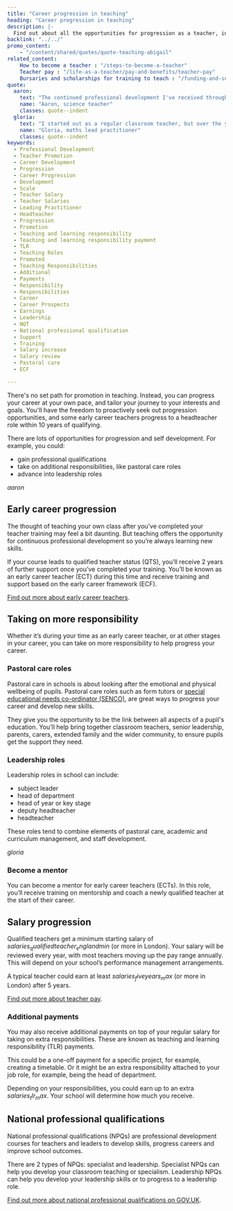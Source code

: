 ```yaml
---
title: "Career progression in teaching"
heading: "Career progression in teaching"
description: |-
  Find out about all the opportunities for progression as a teacher, including early career support, salary progression, and professional qualifications.
backlink: "../../"
promo_content:
    - "/content/shared/quotes/quote-teaching-abigail"
related_content:
    How to become a teacher : "/steps-to-become-a-teacher"
    Teacher pay : "/life-as-a-teacher/pay-and-benefits/teacher-pay"
    Bursaries and scholarships for training to teach : "/funding-and-support/scholarships-and-bursaries"
quote:
  aaron:
    text: "The continued professional development I've received throughout my career so far has shaped me."
    name: "Aaron, science teacher"
    classes: quote--indent
  gloria:
    text: "I started out as a regular classroom teacher, but over the years, I’ve grown and taken on different roles. I became head of year to understand how to support students beyond academics, and later, I moved into a leadership role in teaching maths. Every step of the way, I’ve learned so much about how students learn, and I’m still learning every day."
    name: "Gloria, maths lead practitioner"
    classes: quote--indent
keywords:
  - Professional Development
  - Teacher Promotion
  - Career Development
  - Progression
  - Career Progression
  - Development
  - Scale
  - Teacher Salary
  - Teacher Salaries
  - Leading Practitioner
  - Headteacher
  - Progression
  - Promotion
  - Teaching and learning responsibility
  - Teaching and learning responsibility payment
  - TLR
  - Teaching Roles
  - Promoted
  - Teaching Responsibilities
  - Additional
  - Payments
  - Responsibility
  - Responsibilities
  - Career
  - Career Prospects
  - Earnings
  - Leadership
  - NQT
  - National professional qualification
  - Support
  - Training
  - Salary increase
  - Salary review
  - Pastoral care
  - ECF

---
```


There's no set path for promotion in teaching. Instead, you can progress your career at your own pace, and tailor your journey to your interests and goals. You'll have the freedom to proactively seek out progression opportunities, and some early career teachers progress to a headteacher role within 10 years of qualifying.

There are lots of opportunities for progression and self development. For example, you could: 

* gain professional qualifications  
* take on additional responsibilities, like pastoral care roles 
* advance into leadership roles 

$aaron$

## Early career progression

The thought of teaching your own class after you’ve completed your teacher training may feel a bit daunting. But teaching offers the opportunity for continuous professional development so you’re always learning new skills.  

If your course leads to qualified teacher status (QTS), you’ll receive 2 years of further support once you’ve completed your training. You’ll be known as an early career teacher (ECT) during this time and receive training and support based on the early career framework (ECF).

[Find out more about early career teachers](/life-as-a-teacher/teaching-as-a-career/early-career-teachers).

## Taking on more responsibility

Whether it’s during your time as an early career teacher, or at other stages in your career, you can take on more responsibility to help progress your career.

### Pastoral care roles

Pastoral care in schools is about looking after the emotional and physical wellbeing of pupils. Pastoral care roles such as form tutors or [special educational needs co-ordinator (SENCO)](/life-as-a-teacher/age-groups-and-specialisms/special-educational-needs), are great ways to progress your career and develop new skills. 

They give you the opportunity to be the link between all aspects of a pupil's education. You’ll help bring together classroom teachers, senior leadership, parents, carers, extended family and the wider community, to ensure pupils get the support they need.

### Leadership roles

Leadership roles in school can include: 

* subject leader 
* head of department 
* head of year or key stage 
* deputy headteacher 
* headteacher 

These roles tend to combine elements of pastoral care, academic and curriculum management, and staff development.  

$gloria$

### Become a mentor

You can become a mentor for early career teachers (ECTs). In this role, you’ll receive training on mentorship and coach a newly qualified teacher at the start of their career.

## Salary progression

Qualified teachers get a minimum starting salary of $salaries_qualifiedteacher_englandmin$ (or more in London). Your salary will be reviewed every year, with most teachers moving up the pay range annually. This will depend on your school’s performance management arrangements. 

A typical teacher could earn at least $salaries_fiveyears_max$ (or more in London) after 5 years.  

[Find out more about teacher pay](/life-as-a-teacher/pay-and-benefits/teacher-pay). 

### Additional payments

You may also receive additional payments on top of your regular salary for taking on extra responsibilities. These are known as teaching and learning responsibility (TLR) payments. 

This could be a one-off payment for a specific project, for example, creating a timetable. Or it might be an extra responsibility attached to your job role, for example, being the head of department. 

Depending on your responsibilities, you could earn up to an extra $salaries_tlr_max$. Your school will determine how much you receive.

## National professional qualifications

National professional qualifications (NPQs) are professional development courses for teachers and leaders to develop skills, progress careers and improve school outcomes.  

There are 2 types of NPQs: specialist and leadership. Specialist NPQs can help you develop your classroom teaching or specialism. Leadership NPQs can help you develop your leadership skills or to progress to a leadership role.

[Find out more about national professional qualifications on GOV.UK](https://www.gov.uk/guidance/national-professional-qualification-npq-courses).